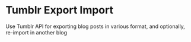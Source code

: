 Tumblr Export Import
==================

Use Tumblr API for exporting blog posts in various format, and optionally, re-import in another blog
